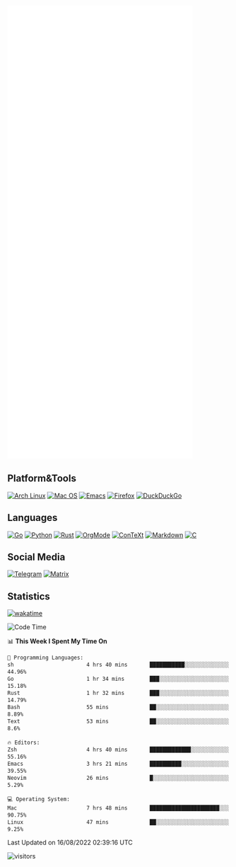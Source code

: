 ![Metrics](https://github.com/SteamedFish/SteamedFish/blob/master/github-metrics.svg)

## Platform&Tools

[![Arch Linux](https://img.shields.io/badge/ArchLinux-1793D1?logo=arch-linux&logoColor=fff&style=flat-square)](https://archlinux.org/)
[![Mac OS](https://img.shields.io/badge/MacOS-000000?style=flat-square&logo=macos&logoColor=F0F0F0)](https://www.apple.com/macos/)
[![Emacs](https://img.shields.io/badge/Emacs-%237F5AB6.svg?&style=flat-square&logo=gnu-emacs&logoColor=white)](https://www.gnu.org/software/emacs/)
[![Firefox](https://img.shields.io/badge/Firefox-FF7139?style=flat-square&logo=Firefox-Browser&logoColor=white)](https://firefox.com/)
[![DuckDuckGo](https://img.shields.io/badge/DuckDuckGo-DE5833?style=flat-square&logo=DuckDuckGo&logoColor=white)](https://duckduckgo.com/)

## Languages

[![Go](https://img.shields.io/badge/Golang-%2300ADD8.svg?style=flat-square&logo=go&logoColor=white)](https://golang.org/)
[![Python](https://img.shields.io/badge/Python-3670A0?style=flat-square&logo=python&logoColor=ffdd54)](https://www.python.org/)
[![Rust](https://img.shields.io/badge/Rust-%23000000.svg?style=flat-square&logo=rust&logoColor=white)](https://www.rust-lang.org/)
[![OrgMode](https://img.shields.io/badge/OrgMode-%23000000.svg?style=flat-square&logo=org&logoColor=white)](https://orgmode.org/)
[![ConTeXt](https://img.shields.io/badge/ConTeXt-%23008080.svg?style=flat-square&logo=latex&logoColor=white)](https://contextgarden.net/)
[![Markdown](https://img.shields.io/badge/MarkDown-%23000000.svg?style=flat-square&logo=markdown&logoColor=white)](https://daringfireball.net/projects/markdown/)
[![C](https://img.shields.io/badge/C-%2300599C.svg?style=flat-square&logo=c&logoColor=white)](https://www.iso.org/standard/74528.html)

## Social Media
[![Telegram](https://img.shields.io/badge/SteamedFish-2CA5E0?style=social&logo=telegram&logoColor=white)](https://t.me/SteamedFish)
[![Matrix](https://img.shields.io/badge/SteamedFish-2CA5E0?style=social&logo=matrix&logoColor=black)](https://matrix.to/#/@i:steamedfish.org)

## Statistics
[![wakatime](https://wakatime.com/badge/user/168280d6-fcf2-4b4f-ad3a-dc4612f35b38.svg)](https://wakatime.com/@168280d6-fcf2-4b4f-ad3a-dc4612f35b38)

<!--START_SECTION:waka-->
![Code Time](http://img.shields.io/badge/Code%20Time-1%2C961%20hrs%2039%20mins-blue)

📊 **This Week I Spent My Time On** 

```text
💬 Programming Languages: 
sh                       4 hrs 40 mins       ███████████░░░░░░░░░░░░░░   44.96% 
Go                       1 hr 34 mins        ███░░░░░░░░░░░░░░░░░░░░░░   15.18% 
Rust                     1 hr 32 mins        ███░░░░░░░░░░░░░░░░░░░░░░   14.79% 
Bash                     55 mins             ██░░░░░░░░░░░░░░░░░░░░░░░   8.89% 
Text                     53 mins             ██░░░░░░░░░░░░░░░░░░░░░░░   8.6%

🔥 Editors: 
Zsh                      4 hrs 40 mins       █████████████░░░░░░░░░░░░   55.16% 
Emacs                    3 hrs 21 mins       ██████████░░░░░░░░░░░░░░░   39.55% 
Neovim                   26 mins             █░░░░░░░░░░░░░░░░░░░░░░░░   5.29%

💻 Operating System: 
Mac                      7 hrs 48 mins       ██████████████████████░░░   90.75% 
Linux                    47 mins             ██░░░░░░░░░░░░░░░░░░░░░░░   9.25%

```


 Last Updated on 16/08/2022 02:39:16 UTC
<!--END_SECTION:waka-->

![visitors](https://visitor-badge.laobi.icu/badge?page_id=SteamedFish.SteamedFish)
